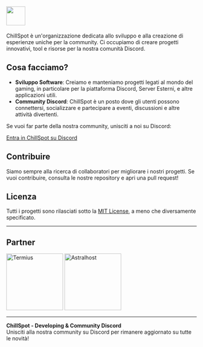 # <img src="https://i.ibb.co/jHzYHxz/Frame-53.png" width="50" />

ChillSpot è un'organizzazione dedicata allo sviluppo e alla creazione di esperienze uniche per la community. Ci occupiamo di creare progetti innovativi, tool e risorse per la nostra comunità Discord.

## Cosa facciamo?

- **Sviluppo Software**: Creiamo e manteniamo progetti legati al mondo del gaming, in particolare per la piattaforma Discord, Server Esterni, e altre applicazioni utili.
- **Community Discord**: ChillSpot è un posto dove gli utenti possono connettersi, socializzare e partecipare a eventi, discussioni e altre attività divertenti.
  
Se vuoi far parte della nostra community, unisciti a noi su Discord:

[Entra in ChillSpot su Discord](https://discord.gg/cspot)

## Contribuire

Siamo sempre alla ricerca di collaboratori per migliorare i nostri progetti. Se vuoi contribuire, consulta le nostre repository e apri una pull request!

## Licenza

Tutti i progetti sono rilasciati sotto la [MIT License](LICENSE), a meno che diversamente specificato.

---

## Partner

<img href="termius.com" src="https://cdn2.steamgriddb.com/logo/88502646b2293c4aaa173b33afcd40f1.png" alt="Termius" width="150"/>
<img href="astralhost.cloud" src="https://ibb.co/TqdT15jv" alt="Astralhost" width="150"/>

---

**ChillSpot - Developing & Community Discord**  
Unisciti alla nostra community su Discord per rimanere aggiornato su tutte le novità!
